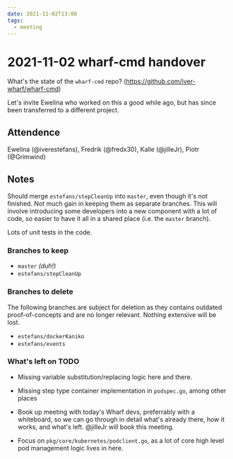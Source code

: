```yaml
---
date: 2021-11-02T13:00
tags:
  - meeting
---
```


# 2021-11-02 wharf-cmd handover

What's the state of the `wharf-cmd` repo? (<https://github.com/iver-wharf/wharf-cmd>)

Let's invite Ewelina who worked on this a good while ago, but has since been
transferred to a different project.

## Attendence

Ewelina (@iverestefans),
Fredrik (@fredx30),
Kalle (@jilleJr),
Piotr (@Grimwind)

## Notes

Should merge `estefans/stepCleanUp` into `master`, even though it's not finished.
Not much gain in keeping them as separate branches. This will involve introducing
some developers into a new component with a lot of code, so easier to have it
all in a shared place (i.e. the `master` branch).

Lots of unit tests in the code.

### Branches to keep

- `master` *(duh!)*
- `estefans/stepCleanUp`

### Branches to delete

The following branches are subject for deletion as they contains outdated
proof-of-concepts and are no longer relevant. Nothing extensive will be lost.

- `estefans/dockerKaniko`
- `estefans/events`

### What's left on TODO

- Missing variable substitution/replacing logic here and there.

- Missing step type container implementation in `podspec.go`, among other places

- Book up meeting with today's Wharf devs, preferrably with a whiteboard, so we
  can go through in detail what's already there, how it works, and what's left.
  @jilleJr will book this meeting.

- Focus on `pkg/core/kubernetes/podclient.go`, as a lot of core high level pod
  management logic lives in here.
